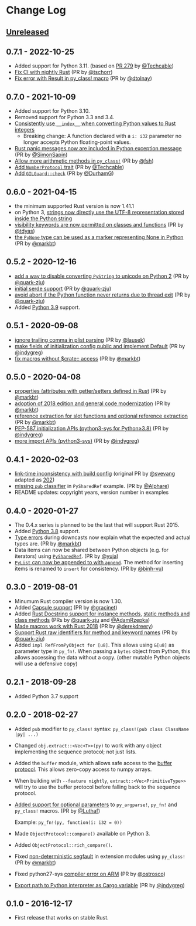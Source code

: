 # Change Log

## [Unreleased]

[Unreleased]: https://github.com/dgrunwald/rust-cpython/compare/0.7.1...HEAD

## 0.7.1 - 2022-10-25
- Added support for Python 3.11. (based on [PR 279][279] by [@Techcable])
- [Fix CI with nightly Rust][284] (PR by [@tschorr])
- [Fix error with Result in py_class! macro][281] (PR by [@dtolnay])

[279]: https://github.com/dgrunwald/rust-cpython/pull/279
[281]: https://github.com/dgrunwald/rust-cpython/pull/281
[284]: https://github.com/dgrunwald/rust-cpython/pull/284
[@tschorr]: https://github.com/tschorr
[@Techcable]: https://github.com/Techcable
[@dtolnay]: https://github.com/dtolnay

## 0.7.0 - 2021-10-09
- Added support for Python 3.10.
- Removed support for Python 3.3 and 3.4.
- [Consistently use `__index__` when converting Python values to Rust integers][270]
  - Breaking change: A function declared with a `i: i32` parameter no longer accepts Python floating-point values.
- [Rust panic messages now are included in Python exception message][264] (PR by [@SimonSapin])
- [Allow more arithmetic methods in `py_class!`][272] (PR by [@fsh])
- [Add `NumberProtocol` trait][267] (PR by [@Techcable])
- [Add `GILGuard::check`][269] (PR by [@DurhamG])

[270]: https://github.com/dgrunwald/rust-cpython/pull/270
[264]: https://github.com/dgrunwald/rust-cpython/pull/264
[272]: https://github.com/dgrunwald/rust-cpython/pull/272
[267]: https://github.com/dgrunwald/rust-cpython/pull/267
[269]: https://github.com/dgrunwald/rust-cpython/pull/269
[@SimonSapin]: https://github.com/SimonSapin
[@fsh]: https://github.com/fsh
[@Techcable]: https://github.com/Techcable
[@DurhamG]: https://github.com/DurhamG

## 0.6.0 - 2021-04-15
- the minimum supported Rust version is now 1.41.1
- on Python 3, [strings now directly use the UTF-8 representation stored inside the Python string][247]
- [visibility keywords are now permitted on classes and functions][250] (PR by [@tdyas])
- [the `PyNone` type can be used as a marker representing None in Python][253] (PR by [@markbt])

[247]: https://github.com/dgrunwald/rust-cpython/pull/247
[250]: https://github.com/dgrunwald/rust-cpython/pull/250
[@tdyas]: https://github.com/tdyas
[253]: https://github.com/dgrunwald/rust-cpython/pull/253

## 0.5.2 - 2020-12-16
- [add a way to disable converting `PyString` to unicode on Python 2][240] (PR by [@quark-zju])
- [initial serde support][241] (PR by [@quark-zju])
- [avoid abort if the Python function never returns due to thread exit][244] (PR by [@quark-zju])
- Added [Python 3.9][243] support.

[240]: https://github.com/dgrunwald/rust-cpython/pull/240
[241]: https://github.com/dgrunwald/rust-cpython/pull/241
[243]: https://github.com/dgrunwald/rust-cpython/pull/243
[244]: https://github.com/dgrunwald/rust-cpython/pull/244

## 0.5.1 - 2020-09-08
- [ignore trailing comma in plist parsing][220] (PR by [@lausek])
- [make fields of initialization config public and implement Default][219] (PR by [@indygreg])
- [fix macros without $crate:: access][234] (PR by [@markbt])

[@lausek]: https://github.com/lausek
[220]: https://github.com/dgrunwald/rust-cpython/pull/220
[219]: https://github.com/dgrunwald/rust-cpython/pull/219
[234]: https://github.com/dgrunwald/rust-cpython/pull/234

## 0.5.0 - 2020-04-08
- [properties (attributes with getter/setters defined in Rust][208] (PR by [@markbt])
- [adoption of 2018 edition and general code modernization][204] (PR by [@markbt])
- [reference extraction for slot functions and optional reference extraction][207] (PR by [@markbt])
- [PEP-587 initialization APIs (python3-sys for Python≥3.8)][211] (PR by [@indygreg])
- [more import APIs (python3-sys)][210] (PR by [@indygreg])

[208]: https://github.com/dgrunwald/rust-cpython/pull/208
[204]: https://github.com/dgrunwald/rust-cpython/pull/204
[207]: https://github.com/dgrunwald/rust-cpython/pull/207
[211]: https://github.com/dgrunwald/rust-cpython/pull/211
[210]: https://github.com/dgrunwald/rust-cpython/pull/210

## 0.4.1 - 2020-02-03
- [link-time inconsistency with build config][135] (original PR by [@svevang] adapted as [202])
- [missing `pub` classifier][206] in `PySharedRef` example. (PR by [@Alphare])
- README updates: copyright years, version number in examples

[135]: https://github.com/dgrunwald/rust-cpython/pull/135
[@svevang]: https://github.com/svevang
[202]: https://github.com/dgrunwald/rust-cpython/pull/202
[206]: https://github.com/dgrunwald/rust-cpython/pull/206
[@Alphare]: https://github.com/Alphare

## 0.4.0 - 2020-01-27
- The 0.4.x series is planned to be the last that will support Rust 2015.
- Added [Python 3.8][187] support.
- [Type errors][199] during downcasts now explain what the expected and actual types are. (PR by [@markbt])
- Data items can now be shared between Python objects (e.g. for iterators) using [`PySharedRef`][189]. (PR by [@yuja])
- [`PyList` can now be appended to with `append`][197].  The method for inserting items is renamed to `insert` for consistency.  (PR by [@binh-vu])

[199]: https://github.com/dgrunwald/rust-cpython/pull/199
[197]: https://github.com/dgrunwald/rust-cpython/pull/197
[@binh-vu]: https://github.com/binh-vu
[189]: https://github.com/dgrunwald/rust-cpython/pull/189
[@yuja]: https://github.com/yuja
[187]: https://github.com/dgrunwald/rust-cpython/pull/187

## 0.3.0 - 2019-08-01
- Minumum Rust compiler version is now 1.30.
- Added [Capsule support][169] (PR by [@gracinet])
- Added [Rust Docstring support for instance methods][166], [static methods and class methods][179] (PRs by [@quark-zju] and [@AdamRzepka])
- [Made macros work with Rust 2018][167] (PR by [@derekdreery])
- [Support Rust raw identifiers for method and keyword names][183] (PR by [@quark-zju])
- Added `impl RefFromPyObject for [u8]`. This allows using `&[u8]` as parameter type in `py_fn!`.
  When passing a `bytes` object from Python, this allows accessing the data without a copy.
  (other mutable Python objects will use a defensive copy)

[166]: https://github.com/dgrunwald/rust-cpython/pull/166
[183]: https://github.com/dgrunwald/rust-cpython/pull/183
[@quark-zju]: https://github.com/quark-zju
[167]: https://github.com/dgrunwald/rust-cpython/pull/167
[@derekdreery]: https://github.com/derekdreery
[169]: https://github.com/dgrunwald/rust-cpython/pull/169
[@gracinet]: https://github.com/gracinet
[179]: https://github.com/dgrunwald/rust-cpython/pull/179
[@AdamRzepka]: https://github.com/AdamRzepkaA

## 0.2.1 - 2018-09-28
- Added Python 3.7 support

## 0.2.0 - 2018-02-27
- Added `pub` modifier to `py_class!` syntax: `py_class!(pub class ClassName |py| ...)`
- Changed `obj.extract::<Vec<T>>(py)` to work with any object implementing the sequence protocol; not just lists.
- Added the `buffer` module, which allows safe access to the [buffer protocol](https://docs.python.org/3/c-api/buffer.html).
  This allows zero-copy access to numpy arrays.
- When building with `--feature nightly`, `extract::<Vec<PrimitiveType>>` will try to use the buffer protocol
  before falling back to the sequence protocol.
- [Added support for optional parameters][81] to `py_argparse!`, `py_fn!` and `py_class!` macros. (PR by [@Luthaf])

  Example: `py_fn!(py, function(i: i32 = 0))`
- Made `ObjectProtocol::compare()` available on Python 3.
- Added `ObjectProtocol::rich_compare()`.
- Fixed [non-deterministic segfault][115] in extension modules using `py_class!` (PR by [@markbt])
- Fixed python27-sys [compiler error on ARM][114] (PR by [@ostrosco])
- [Export path to Python interpreter as Cargo variable][119] (PR by [@indygreg])

[81]: https://github.com/dgrunwald/rust-cpython/pull/81
[@Luthaf]: https://github.com/Luthaf
[115]: https://github.com/dgrunwald/rust-cpython/pull/115
[@markbt]: https://github.com/markbt
[114]: https://github.com/dgrunwald/rust-cpython/pull/114
[@ostrosco]: https://github.com/ostrosco
[119]: https://github.com/dgrunwald/rust-cpython/pull/119
[@indygreg]: https://github.com/indygreg

## 0.1.0 - 2016-12-17
- First release that works on stable Rust.

